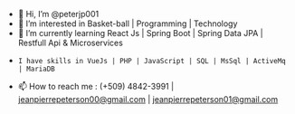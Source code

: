 - 👋 Hi, I’m @peterjp001
- 👀 I’m interested in Basket-ball | Programming | Technology
- 🌱 I’m currently learning React Js | Spring Boot | Spring Data JPA | Restfull Api & Microservices
-     I have skills in VueJs | PHP | JavaScript | SQL | MsSql | ActiveMq | MariaDB
- 📫 How to reach me : (+509) 4842-3991 | jeanpierrepeterson00@gmail.com | jeanpierrepeterson01@gmail.com

<!---
peterjp001/peterjp001 is a ✨ special ✨ repository because its `README.md` (this file) appears on your GitHub profile.
You can click the Preview link to take a look at your changes.
--->
